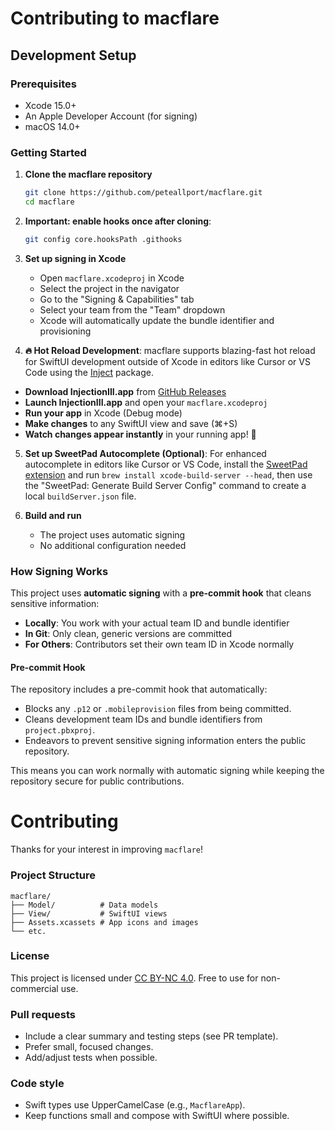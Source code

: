 # Contributing to macflare

## Development Setup

### Prerequisites

- Xcode 15.0+
- An Apple Developer Account (for signing)
- macOS 14.0+

### Getting Started

1. **Clone the macflare repository**

   ```bash
   git clone https://github.com/peteallport/macflare.git
   cd macflare
   ```

2. **Important: enable hooks once after cloning**:

   ```bash
   git config core.hooksPath .githooks
   ```

3. **Set up signing in Xcode**

   - Open `macflare.xcodeproj` in Xcode
   - Select the project in the navigator
   - Go to the "Signing & Capabilities" tab
   - Select your team from the "Team" dropdown
   - Xcode will automatically update the bundle identifier and provisioning

4. **🔥 Hot Reload Development**: macflare supports blazing-fast hot reload for SwiftUI development outside of Xcode in editors like Cursor or VS Code using the [Inject](https://github.com/krzysztofzablocki/Inject) package.

- **Download InjectionIII.app** from [GitHub Releases](https://github.com/johnno1962/InjectionIII/releases)
- **Launch InjectionIII.app** and open your `macflare.xcodeproj`
- **Run your app** in Xcode (Debug mode)
- **Make changes** to any SwiftUI view and save (⌘+S)
- **Watch changes appear instantly** in your running app! 🎉

5. **Set up SweetPad Autocomplete (Optional)**: For enhanced autocomplete in editors like Cursor or VS Code, install the [SweetPad extension](https://sweetpad.hyzyla.dev/docs/autocomplete/) and run `brew install xcode-build-server --head`, then use the "SweetPad: Generate Build Server Config" command to create a local `buildServer.json` file.

6. **Build and run**
   - The project uses automatic signing
   - No additional configuration needed

### How Signing Works

This project uses **automatic signing** with a **pre-commit hook** that cleans sensitive information:

- **Locally**: You work with your actual team ID and bundle identifier
- **In Git**: Only clean, generic versions are committed
- **For Others**: Contributors set their own team ID in Xcode normally

#### Pre-commit Hook

The repository includes a pre-commit hook that automatically:

- Blocks any `.p12` or `.mobileprovision` files from being committed.
- Cleans development team IDs and bundle identifiers from `project.pbxproj`.
- Endeavors to prevent sensitive signing information enters the public repository.

This means you can work normally with automatic signing while keeping the repository secure for public contributions.

# Contributing

Thanks for your interest in improving `macflare`!

### Project Structure

```
macflare/
├── Model/          # Data models
├── View/           # SwiftUI views
├── Assets.xcassets # App icons and images
└── etc.
```

### License

This project is licensed under [CC BY-NC 4.0](https://creativecommons.org/licenses/by-nc/4.0/). Free to use for non-commercial use.

### Pull requests

- Include a clear summary and testing steps (see PR template).
- Prefer small, focused changes.
- Add/adjust tests when possible.

### Code style

- Swift types use UpperCamelCase (e.g., `MacflareApp`).
- Keep functions small and compose with SwiftUI where possible.
